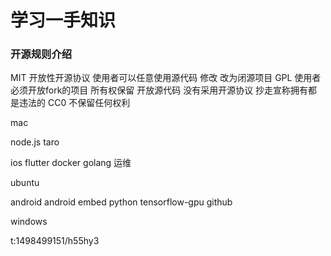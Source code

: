 # 学习一手知识


### 开源规则介绍
MIT 开放性开源协议 使用者可以任意使用源代码 修改 改为闭源项目
GPL 使用者必须开放fork的项目
所有权保留 开放源代码 没有采用开源协议 抄走宣称拥有都是违法的
CC0 不保留任何权利

mac  

node.js 
taro 

ios flutter 
docker
golang 
运维 

ubuntu 

android 
android embed 
python tensorflow-gpu            github

windows 

t:1498499151/h55hy3
